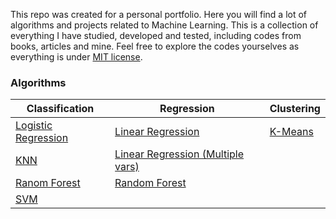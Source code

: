 This repo was created for a personal portfolio. Here you will find a lot of algorithms and projects related to Machine Learning. This is a collection of everything I have studied, developed and tested, including codes from books, articles and mine. Feel free to explore the codes yourselves as everything is under [MIT license](https://opensource.org/licenses/MIT "MIT license").


### Algorithms

| Classification  | Regression | Clustering |
| ------------- | ------------- | ------------- |
| [Logistic Regression](https://github.com/vmf91/MachineLearning/blob/master/Logistic%20Regression.ipynb "Logistic Regression")  | [Linear Regression](https://github.com/vmf91/MachineLearning/blob/master/Linear%20Regression.ipynb "Linear Regression")  | [K-Means](https://github.com/vmf91/MachineLearning/blob/master/K-Means.ipynb "K-Means") |
| [KNN](https://github.com/vmf91/MachineLearning/blob/master/KNN.ipynb "KNN") | [Linear Regression (Multiple vars)](https://github.com/vmf91/MachineLearning/blob/master/Linear%20Regression%20with%20Multiple%20Variables.ipynb "Linear Regression (Multiple vars)")  |  |
| [Ranom Forest](https://github.com/vmf91/MachineLearning/blob/master/Random%20Forests.ipynb "Ranom Forest") | [Random Forest](https://github.com/vmf91/MachineLearning/blob/master/Random%20Forests.ipynb "Random Forest")  |  |
| [SVM](https://github.com/vmf91/MachineLearning/blob/master/SVM.ipynb "SVM") |  |  |  | 


